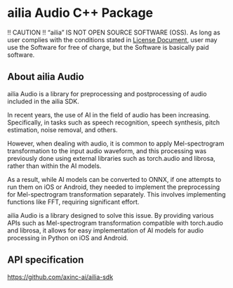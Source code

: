 # ailia Audio C++ Package

!! CAUTION !!
“ailia” IS NOT OPEN SOURCE SOFTWARE (OSS).
As long as user complies with the conditions stated in [License Document](https://ailia.ai/license/), user may use the Software for free of charge, but the Software is basically paid software.

## About ailia Audio

ailia Audio is a library for preprocessing and postprocessing of audio included in the ailia SDK.

In recent years, the use of AI in the field of audio has been increasing. Specifically, in tasks such as speech recognition, speech synthesis, pitch estimation, noise removal, and others.

However, when dealing with audio, it is common to apply Mel-spectrogram transformation to the input audio waveform, and this processing was previously done using external libraries such as torch.audio and librosa, rather than within the AI models.

As a result, while AI models can be converted to ONNX, if one attempts to run them on iOS or Android, they needed to implement the preprocessing for Mel-spectrogram transformation separately. This involves implementing functions like FFT, requiring significant effort.

ailia Audio is a library designed to solve this issue. By providing various APIs such as Mel-spectrogram transformation compatible with torch.audio and librosa, it allows for easy implementation of AI models for audio processing in Python on iOS and Android.

## API specification

https://github.com/axinc-ai/ailia-sdk

